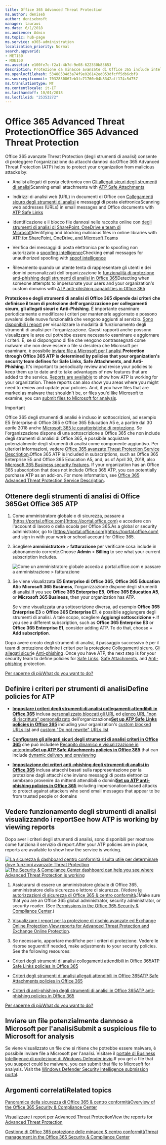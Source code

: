 ```yaml
---
title: Office 365 Advanced Threat Protection
ms.author: deniseb
author: denisebmsft
manager: laurawi
ms.date: 6/1/2018
ms.audience: Admin
ms.topic: hub-page
ms.service: o365-administration
localization_priority: Normal
search.appverid:
- MET150
- MOE150
ms.assetid: e100fe7c-f2a1-4b7d-9e08-622330b83653
description: Protezione da minacce avanzate di Office 365 include intelligence spoofing, collegamenti sicuri, gli allegati sicuri e funzionalità avanzate di anti-phishing. Protezione avanzata di rischio viene inoltre esteso per i file in SharePoint Online, OneDrive for Business e Teams Microsoft.
ms.openlocfilehash: 53488534d3a74f9e026142ed053dfcff5db6cbf9
ms.sourcegitcommit: 7032830867eb3fc71760e04b8342aff174c5d757
ms.translationtype: MT
ms.contentlocale: it-IT
ms.lasthandoff: 10/01/2018
ms.locfileid: "25353272"
---
```

# <a name="office-365-advanced-threat-protection"></a><span data-ttu-id="28021-104">Office 365 Advanced Threat Protection</span><span class="sxs-lookup"><span data-stu-id="28021-104">Office 365 Advanced Threat Protection</span></span>

<span data-ttu-id="28021-105">Office 365 avanzate Threat Protection (degli strumenti di analisi) consente di proteggere l'organizzazione da attacchi dannosi da:</span><span class="sxs-lookup"><span data-stu-id="28021-105">Office 365 Advanced Threat Protection (ATP) helps to protect your organization from malicious attacks by:</span></span>
  
- <span data-ttu-id="28021-106">Analisi allegati di posta elettronica con [Gli allegati sicuri degli strumenti di analisi](atp-safe-attachments.md)</span><span class="sxs-lookup"><span data-stu-id="28021-106">Scanning email attachments with [ATP Safe Attachments](atp-safe-attachments.md)</span></span>
    
- <span data-ttu-id="28021-107">Indirizzi di analisi web (URL) in documenti di Office con [Collegamenti sicuro degli strumenti di analisi](atp-safe-links.md) e messaggi di posta elettronica</span><span class="sxs-lookup"><span data-stu-id="28021-107">Scanning web addresses (URLs) in email messages and Office documents with [ATP Safe Links](atp-safe-links.md)</span></span>
    
- <span data-ttu-id="28021-108">Identificazione e il blocco file dannosi nelle raccolte online con [degli strumenti di analisi di SharePoint, OneDrive e team di Microsoft](atp-for-spo-odb-and-teams.md)</span><span class="sxs-lookup"><span data-stu-id="28021-108">Identifying and blocking malicious files in online libraries with [ATP for SharePoint, OneDrive, and Microsoft Teams](atp-for-spo-odb-and-teams.md)</span></span>
    
- <span data-ttu-id="28021-109">Verifica dei messaggi di posta elettronica per lo spoofing non autorizzato a [spoofing intelligence](learn-about-spoof-intelligence.md)</span><span class="sxs-lookup"><span data-stu-id="28021-109">Checking email messages for unauthorized spoofing with [spoof intelligence](learn-about-spoof-intelligence.md)</span></span>
    
- <span data-ttu-id="28021-110">Rilevamento quando un utente tenta di rappresentare gli utenti e dei domini personalizzati dell'organizzazione le [funzionalità di protezione anti-phishing degli strumenti di analisi in Office 365](atp-anti-phishing.md)</span><span class="sxs-lookup"><span data-stu-id="28021-110">Detecting when someone attempts to impersonate your users and your organization's custom domains with [ATP anti-phishing capabilities in Office 365](atp-anti-phishing.md)</span></span>
    
<span data-ttu-id="28021-p102">**Protezione e degli strumenti di analisi di Office 365 dipende dai criteri che definisce il team di protezione dell'organizzazione per collegamenti sicuro, gli allegati sicuri e Anti-Phishing**. È importante esaminare periodicamente e modificare i criteri per mantenerle aggiornato e possono avvalersi delle nuove funzionalità che vengono aggiunti al servizio. [Sono disponibili i report](view-reports-for-atp.md) per visualizzare la modalità di funzionamento degli strumenti di analisi per l'organizzazione. Questi rapporti anche possono visualizzare le aree cui potrebbe essere necessario esaminare e aggiornare i criteri. E, se si dispongono di file che vengono contrassegnati come malware che non deve essere o file si desidera che Microsoft per esaminare, è possibile [inviare file a Microsoft per l'analisi](office-365-atp.md#submitlalware).</span><span class="sxs-lookup"><span data-stu-id="28021-p102">**Protection through Office 365 ATP is determined by policies that your organization's security team defines for Safe Links, Safe Attachments, and Anti-Phishing**. It's important to periodically review and revise your policies to keep them up to date and to take advantages of new features that are added to the service. [Reports are available](view-reports-for-atp.md) to show how ATP is working for your organization. These reports can also show you areas where you might need to review and update your policies. And, if you have files that are marked as malware that shouldn't be, or files you'd like Microsoft to examine, you can [submit files to Microsoft for analysis](office-365-atp.md#submitlalware).</span></span>
  
> [!IMPORTANT]
> <span data-ttu-id="28021-p103">Office 365 degli strumenti di analisi è incluso in sottoscrizioni, ad esempio E5 Enterprise di Office 365 e Office 365 Education A5 e, a partire dal 30 aprile 2018 anche [Microsoft 365 le caratteristiche di protezione](https://support.office.com/article/c123694a-1efb-459e-a8d5-2187975373dc). Se l'organizzazione dispone di una sottoscrizione a Office 365 che non include degli strumenti di analisi di Office 365, è possibile acquistare potenzialmente degli strumenti di analisi come componente aggiuntivo. Per ulteriori informazioni, vedere [Office 365 avanzate Threat Protection Service Description](https://technet.microsoft.com/library/exchange-online-advanced-threat-protection-service-description.aspx).</span><span class="sxs-lookup"><span data-stu-id="28021-p103">Office 365 ATP is included in subscriptions, such as Office 365 Enterprise E5 and Office 365 Education A5, and, as of April 30, 2018, also [Microsoft 365 Business security features](https://support.office.com/article/c123694a-1efb-459e-a8d5-2187975373dc). If your organization has an Office 365 subscription that does not include Office 365 ATP, you can potentially purchase ATP as an add-on. For more information, see [Office 365 Advanced Threat Protection Service Description](https://technet.microsoft.com/library/exchange-online-advanced-threat-protection-service-description.aspx).</span></span> 
      
## <a name="get-office-365-atp"></a><span data-ttu-id="28021-119">Ottenere degli strumenti di analisi di Office 365</span><span class="sxs-lookup"><span data-stu-id="28021-119">Get Office 365 ATP</span></span>

1. <span data-ttu-id="28021-120">Come amministratore globale o di sicurezza, passare a [https://portal.office.com](https://portal.office.com) e accedere con l'account di lavoro o della scuola per Office 365.</span><span class="sxs-lookup"><span data-stu-id="28021-120">As a global or security administrator, go to [https://portal.office.com](https://portal.office.com) and sign in with your work or school account for Office 365.</span></span> 
    
2. <span data-ttu-id="28021-121">Scegliere **amministratore** \> **fatturazione** per verificare cosa include in abbonamento corrente.</span><span class="sxs-lookup"><span data-stu-id="28021-121">Choose **Admin** \> **Billing** to see what your current subscription includes.</span></span> 
    
    ![Come un amministratore globale acceda a portal.office.com e passare a amministrazione \> fatturazione](media/18a3546c-bd1f-4f49-82ec-0184909b42c2.png)
  
3. <span data-ttu-id="28021-123">Se viene visualizzata **E5 Enterprise di Office 365**, **Office 365 Education A5**o **Microsoft 365 Business**, l'organizzazione dispone degli strumenti di analisi.</span><span class="sxs-lookup"><span data-stu-id="28021-123">If you see **Office 365 Enterprise E5**, **Office 365 Education A5**, or **Microsoft 365 Business**, then your organization has ATP.</span></span> 
    
    <span data-ttu-id="28021-p104">Se viene visualizzata una sottoscrizione diversa, ad esempio **Office 365 Enterprise E3** o **Office 365 Enterprise E1**, è possibile aggiungere degli strumenti di analisi. A tale scopo, scegliere **Aggiungi sottoscrizione +**.</span><span class="sxs-lookup"><span data-stu-id="28021-p104">If you see a different subscription, such as **Office 365 Enterprise E3** or **Office 365 Enterprise E1**, consider adding ATP. To do that, choose **+ Add subscription**.</span></span>
    
<span data-ttu-id="28021-126">Dopo avere creato degli strumenti di analisi, il passaggio successivo è per il team di protezione definire i criteri per la protezione [Collegamenti sicuro](atp-safe-links.md), [Gli allegati sicuri](atp-safe-attachments.md)e [Anti-phishing](set-up-atp-anti-phishing-policies.md) .</span><span class="sxs-lookup"><span data-stu-id="28021-126">Once you have ATP, the next step is for your security team to define policies for [Safe Links](atp-safe-links.md), [Safe Attachments](atp-safe-attachments.md), and [Anti-phishing](set-up-atp-anti-phishing-policies.md) protection.</span></span> 
  
[<span data-ttu-id="28021-127">Per saperne di più</span><span class="sxs-lookup"><span data-stu-id="28021-127">What do you want to do?</span></span>](office-365-atp.md#TOC)
  
## <a name="define-policies-for-atp"></a><span data-ttu-id="28021-128">Definire i criteri per strumenti di analisi</span><span class="sxs-lookup"><span data-stu-id="28021-128">Define policies for ATP</span></span>

- <span data-ttu-id="28021-129">**[Impostare i criteri degli strumenti di analisi collegamenti attendibili in Office 365](set-up-atp-safe-links-policies.md)** inclusa [personalizzato bloccati gli URL](set-up-a-custom-blocked-urls-list-wtih-atp.md) ed [elenco URL "non di riscrittura" personalizzato](set-up-a-custom-do-not-rewrite-urls-list-with-atp.md) dell'organizzazione</span><span class="sxs-lookup"><span data-stu-id="28021-129">**[Set up ATP Safe Links policies in Office 365](set-up-atp-safe-links-policies.md)** including your organization's [custom blocked URLs list](set-up-a-custom-blocked-urls-list-wtih-atp.md) and [custom "Do not rewrite" URLs list](set-up-a-custom-do-not-rewrite-urls-list-with-atp.md)</span></span>
    
- <span data-ttu-id="28021-130">**[Configurare gli allegati sicuri degli strumenti di analisi criteri in Office 365](set-up-atp-safe-attachments-policies.md)** che può includere [Recapito dinamico e visualizzazione in anteprima](dynamic-delivery-and-previewing.md)</span><span class="sxs-lookup"><span data-stu-id="28021-130">**[Set up ATP Safe Attachments policies in Office 365](set-up-atp-safe-attachments-policies.md)** that can include [dynamic delivery and previewing](dynamic-delivery-and-previewing.md)</span></span>
    
- <span data-ttu-id="28021-131">**[Impostazione dei criteri anti-phishing degli strumenti di analisi in Office 365](set-up-atp-anti-phishing-policies.md)** inclusa attacchi basati sulla rappresentazione per la protezione dagli attacchi che inviano messaggi di posta elettronica sembrano provenire da mittenti attendibili o domini</span><span class="sxs-lookup"><span data-stu-id="28021-131">**[Set up ATP anti-phishing policies in Office 365](set-up-atp-anti-phishing-policies.md)** including impersonation-based attacks to protect against attackers who send email messages that appear to be from trusted people or domains</span></span> 
  
## <a name="see-how-atp-is-working-by-viewing-reports"></a><span data-ttu-id="28021-132">Vedere funzionamento degli strumenti di analisi visualizzando i report</span><span class="sxs-lookup"><span data-stu-id="28021-132">See how ATP is working by viewing reports</span></span>

<span data-ttu-id="28021-133">Dopo aver i criteri degli strumenti di analisi, sono disponibili per mostrare come funziona il servizio di report.</span><span class="sxs-lookup"><span data-stu-id="28021-133">After your ATP policies are in place, reports are available to show how the service is working.</span></span>

<span data-ttu-id="28021-134">[![La sicurezza &amp; dashboard centro conformità risulta utile per determinare dove funzioni avanzate Threat Protection](media/6b213d34-adbb-44af-8549-be9a7e2db087.png)](view-reports-for-atp.md)</span><span class="sxs-lookup"><span data-stu-id="28021-134">[![The Security &amp; Compliance Center dashboard can help you see where Advanced Threat Protection is working](media/6b213d34-adbb-44af-8549-be9a7e2db087.png)](view-reports-for-atp.md)</span></span>
  
1. <span data-ttu-id="28021-p105">Assicurarsi di essere un amministratore globale di Office 365, amministratore della sicurezza o lettore di sicurezza. (Vedere [le autorizzazioni di sicurezza di Office 365 &amp; centro conformità](permissions-in-the-security-and-compliance-center.md).)</span><span class="sxs-lookup"><span data-stu-id="28021-p105">Make sure that you are an Office 365 global administrator, security administrator, or security reader. (See [Permissions in the Office 365 Security &amp; Compliance Center](permissions-in-the-security-and-compliance-center.md).)</span></span>
    
2. <span data-ttu-id="28021-137">[Visualizzare i report per la protezione di rischio avanzate ed Exchange Online Protection](view-reports-for-atp.md).</span><span class="sxs-lookup"><span data-stu-id="28021-137">[View reports for Advanced Threat Protection and Exchange Online Protection](view-reports-for-atp.md).</span></span>
    
3. <span data-ttu-id="28021-p106">Se necessario, apportare modifiche per i criteri di protezione. Vedere le risorse seguenti:</span><span class="sxs-lookup"><span data-stu-id="28021-p106">If needed, make adjustments to your security policies. See the following resources:</span></span>
    
  - [<span data-ttu-id="28021-140">Criteri degli strumenti di analisi collegamenti attendibili in Office 365</span><span class="sxs-lookup"><span data-stu-id="28021-140">ATP Safe Links policies in Office 365</span></span>](set-up-atp-safe-links-policies.md)
    
  - [<span data-ttu-id="28021-141">Criteri degli strumenti di analisi allegati attendibili in Office 365</span><span class="sxs-lookup"><span data-stu-id="28021-141">ATP Safe Attachments policies in Office 365</span></span>](set-up-atp-safe-attachments-policies.md)
    
  - [<span data-ttu-id="28021-142">Criteri di anti-phishing degli strumenti di analisi in Office 365</span><span class="sxs-lookup"><span data-stu-id="28021-142">ATP anti-phishing policies in Office 365</span></span>](set-up-atp-anti-phishing-policies.md)
    
[<span data-ttu-id="28021-143">Per saperne di più</span><span class="sxs-lookup"><span data-stu-id="28021-143">What do you want to do?</span></span>](office-365-atp.md)
  
## <a name="submit-a-suspicious-file-to-microsoft-for-analysis"></a><span data-ttu-id="28021-144">Inviare un file potenzialmente dannoso a Microsoft per l'analisi</span><span class="sxs-lookup"><span data-stu-id="28021-144">Submit a suspicious file to Microsoft for analysis</span></span>

<span data-ttu-id="28021-p107">Se viene visualizzato un file che si ritiene che potrebbe essere malware, è possibile inviare file a Microsoft per l'analisi. Visitare il [portale di Business Intelligence di protezione di Windows Defender invio](https://go.microsoft.com/fwlink/?linkid=857185).</span><span class="sxs-lookup"><span data-stu-id="28021-p107">If you get a file that you suspect could be malware, you can submit that file to Microsoft for analysis. Visit the [Windows Defender Security Intelligence submission portal](https://go.microsoft.com/fwlink/?linkid=857185).</span></span>
  
## <a name="related-topics"></a><span data-ttu-id="28021-147">Argomenti correlati</span><span class="sxs-lookup"><span data-stu-id="28021-147">Related topics</span></span>

[<span data-ttu-id="28021-148">Panoramica della sicurezza di Office 365 &amp; centro conformità</span><span class="sxs-lookup"><span data-stu-id="28021-148">Overview of the Office 365 Security &amp; Compliance Center</span></span>](https://support.office.com/article/a5f2fd18-b029-4257-b5a8-ae83e7768c85)
  
[<span data-ttu-id="28021-149">Visualizzare i report per Advanced Threat Protection</span><span class="sxs-lookup"><span data-stu-id="28021-149">View the reports for Advanced Threat Protection</span></span>](view-reports-for-atp.md)
  
[<span data-ttu-id="28021-150">Gestione di Office 365 protezione delle minacce &amp; centro conformità</span><span class="sxs-lookup"><span data-stu-id="28021-150">Threat management in the Office 365 Security &amp; Compliance Center</span></span>](threat-management.md)
  

